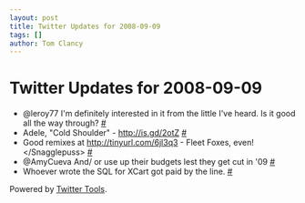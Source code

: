 ```yaml
---
layout: post
title: Twitter Updates for 2008-09-09
tags: []
author: Tom Clancy
---
```


# Twitter Updates for 2008-09-09

<ul>
	<li>@leroy77 I'm definitely interested in it from the little I've heard. Is it good all the way through? <a href="http://twitter.com/tclancy/statuses/914487129">#</a></li>
	<li>Adele, "Cold Shoulder" - <a href="http://is.gd/2otZ" rel="nofollow">http://is.gd/2otZ</a> <a href="http://twitter.com/tclancy/statuses/914972713">#</a></li>
	<li>Good remixes at <a href="http://tinyurl.com/6jl3q3" rel="nofollow">http://tinyurl.com/6jl3q3</a> - Fleet Foxes, even!&lt;/Snagglepuss&gt; <a href="http://twitter.com/tclancy/statuses/915421332">#</a></li>
	<li>@AmyCueva And/ or use up their budgets lest they get cut in '09 <a href="http://twitter.com/tclancy/statuses/915446584">#</a></li>
	<li>Whoever wrote the SQL for XCart got paid by the line. <a href="http://twitter.com/tclancy/statuses/915449003">#</a></li>
</ul>
<p>Powered by <a href="http://alexking.org/projects/wordpress">Twitter Tools</a>.</p>
